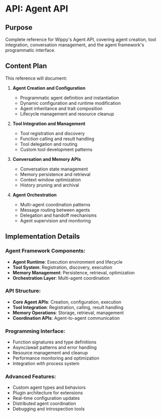 # API: Agent API

<!--
Title: Agent API Reference
TOC: Reference → API Reference → Agent API
Audience: AI developers building agents and tools
Duration: 30-35 minutes reference time
-->

## Purpose

Complete reference for Wippy's Agent API, covering agent creation, tool integration, conversation management, and the agent framework's programmatic interface.

## Content Plan

This reference will document:

1. **Agent Creation and Configuration**
   - Programmatic agent definition and instantiation
   - Dynamic configuration and runtime modification
   - Agent inheritance and trait composition
   - Lifecycle management and resource cleanup

2. **Tool Integration and Management**
   - Tool registration and discovery
   - Function calling and result handling
   - Tool delegation and routing
   - Custom tool development patterns

3. **Conversation and Memory APIs**
   - Conversation state management
   - Memory persistence and retrieval
   - Context window optimization
   - History pruning and archival

4. **Agent Orchestration**
   - Multi-agent coordination patterns
   - Message routing between agents
   - Delegation and handoff mechanisms
   - Agent supervision and monitoring

## Implementation Details

### Agent Framework Components:
- **Agent Runtime**: Execution environment and lifecycle
- **Tool System**: Registration, discovery, execution
- **Memory Management**: Persistence, retrieval, optimization
- **Orchestration Layer**: Multi-agent coordination

### API Structure:
- **Core Agent APIs**: Creation, configuration, execution
- **Tool Integration**: Registration, calling, result handling
- **Memory Operations**: Storage, retrieval, management
- **Coordination APIs**: Agent-to-agent communication

### Programming Interface:
- Function signatures and type definitions
- Async/await patterns and error handling
- Resource management and cleanup
- Performance monitoring and optimization
- Integration with process system

### Advanced Features:
- Custom agent types and behaviors
- Plugin architecture for extensions
- Real-time configuration updates
- Distributed agent coordination
- Debugging and introspection tools
